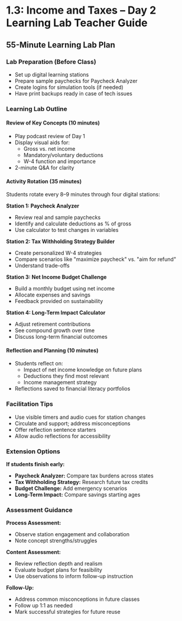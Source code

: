 # 1.3: Income and Taxes – Day 2 Learning Lab Teacher Guide

## 55-Minute Learning Lab Plan

### Lab Preparation (Before Class)

- Set up digital learning stations
- Prepare sample paychecks for Paycheck Analyzer
- Create logins for simulation tools (if needed)
- Have print backups ready in case of tech issues

### Learning Lab Outline

#### Review of Key Concepts (10 minutes)

- Play podcast review of Day 1
- Display visual aids for:
  - Gross vs. net income
  - Mandatory/voluntary deductions
  - W-4 function and importance
- 2-minute Q&A for clarity

#### Activity Rotation (35 minutes)
Students rotate every 8–9 minutes through four digital stations:

**Station 1: Paycheck Analyzer**

- Review real and sample paychecks
- Identify and calculate deductions as % of gross
- Use calculator to test changes in variables

**Station 2: Tax Withholding Strategy Builder**

- Create personalized W-4 strategies
- Compare scenarios like "maximize paycheck" vs. "aim for refund"
- Understand trade-offs

**Station 3: Net Income Budget Challenge**

- Build a monthly budget using net income
- Allocate expenses and savings
- Feedback provided on sustainability

**Station 4: Long-Term Impact Calculator**

- Adjust retirement contributions
- See compound growth over time
- Discuss long-term financial outcomes

#### Reflection and Planning (10 minutes)

- Students reflect on:
  - Impact of net income knowledge on future plans
  - Deductions they find most relevant
  - Income management strategy
- Reflections saved to financial literacy portfolios

### Facilitation Tips

- Use visible timers and audio cues for station changes
- Circulate and support; address misconceptions
- Offer reflection sentence starters
- Allow audio reflections for accessibility

### Extension Options

**If students finish early:**

- **Paycheck Analyzer:** Compare tax burdens across states
- **Tax Withholding Strategy:** Research future tax credits
- **Budget Challenge:** Add emergency scenarios
- **Long-Term Impact:** Compare savings starting ages

### Assessment Guidance

**Process Assessment:**

- Observe station engagement and collaboration
- Note concept strengths/struggles

**Content Assessment:**

- Review reflection depth and realism
- Evaluate budget plans for feasibility
- Use observations to inform follow-up instruction

**Follow-Up:**

- Address common misconceptions in future classes
- Follow up 1:1 as needed
- Mark successful strategies for future reuse
